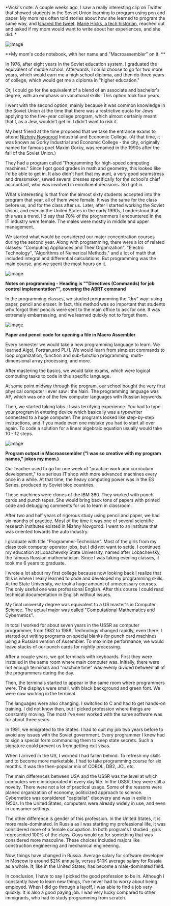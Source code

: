 

*Vicki's note: A couple weeks ago, I saw a really interesting clip on Twitter that showed students in the Soviet Union learning to program using pen and paper. My mom has often told stories about how she learned to program the same way, and I[shared the tweet](https://twitter.com/TheEliselise/status/830606510413725696).  [Marie Hicks, a tech historian,](http://mariehicks.net/) reached out and asked if my mom would want to write about her experiences, and she did. *

![image](https://raw.githubusercontent.com/veekaybee/veekaybee.github.io/master/images/code_notebook.jpg)

**My mom's code notebook, with her name and  "Macroassembler" on it. **

In 1976, after eight years in the Soviet education system, I graduated the equivalent of middle school. Afterwards, I could choose to go for two more years, which would earn me a high school diploma, and then do three years of college, which would get me a diploma in "higher education."

Or, I could go for the equivalent of a blend of an associate and bachelor's degree, with an emphasis on vocational skills. This option took four years. 

I went with the second option, mainly because it was common knowledge in the Soviet Union at the time that there was a restrictive quota for Jews applying to the five-year college program, which almost certainly meant that I, as a Jew, wouldn't get in. I didn't want to risk it. 

My best friend at the time proposed that we take the entrance exams to attend [Nizhniy Novgorod](https://en.wikipedia.org/wiki/Nizhny_Novgorod) Industrial and Economic College. (At that time, it was known as Gorky Industrial and Economic College - the city, originally named for famous poet Maxim Gorky, was renamed in the 1990s after the fall of the Soviet Union.) 

They had a program called "Programming for high-speed computing machines." Since I got good grades in math and geometry, this looked like I'd be able to get in. It also didn't hurt that my aunt, a very good seamstress and dressmaker, sewed several dresses specifically for the school's chief accountant, who was involved in enrollment decisions. So I got in. 

What's interesting is that from the almost sixty students accepted into the program that year, all of them were female. It was the same for the class before us, and for the class after us. Later, after I started working the Soviet Union, and even in the United States in the early 1990s, I understood that this was a trend. I'd say that 70% of the programmers I encountered in the IT industry were female. The males were mostly in middle and upper management.

We started what would be considered our major concentration courses during the second year. Along with programming, there were a lot of related classes: "Computing Appliances and Their Organization", "Electro Technology", "Algorithms of Numerical Methods," and a lot of math that included integral and differential calculations. But programming was the main course, and we spent the most hours on it. 

![image](https://raw.githubusercontent.com/veekaybee/veekaybee.github.io/master/images/codenotes.jpg)

**Notes on programming - Heading is ""Directives (Commands) for job control implementation"", covering the ABRT command**

In the programming classes, we studied programming the “dry” way: using paper, pencil and eraser. In fact, this method was so important that students who forgot their pencils were sent to the main office to ask for one. It was extremely embarrassing, and we learned quickly not to forget them. 

![image](https://raw.githubusercontent.com/veekaybee/veekaybee.github.io/master/images/program_written.jpg)

**Paper and pencil code for opening a file in Macro Assembler** 

Every semester we would take a new programming language to learn. We learned Algol, Fortran,and  PL/1. We would learn from simplest commands to loop organization, function and sub-function programming, multi-dimensional array processing, and more. 

After mastering the basics, we would take exams, which were logical computing tasks to code in this specific language.

At some point midway through the program, our school bought the very first physical computer I ever saw : the Nairi. The programming language was AP, which was one of the few computer languages with Russian keywords. 

Then, we started taking labs. It was terrifying experience. You had to type your program in entering device which basically was a typewriter connected to a huge computer. The programs looked like step-by-step instructions,   and if you made even one mistake you had to start all over again. To code a solution for a linear algebraic equation usually would take 10 - 12 steps. 


![image](https://raw.githubusercontent.com/veekaybee/veekaybee.github.io/master/images/program.jpg)

**Program output in Macroassembler ("I was so creative with my program names," jokes my mom.)**


Our teacher used to go for one week of "practice work and curriculum development," to a serious IT shop with more advanced machines every once in a while. At that time, the heavy computing power was in the ES Series, produced by Soviet bloc countries. 

These machines were clones of the IBM 360. They worked with punch cards and punch tapes. She would bring back tons of papers with printed code and debugging comments for us to learn in classroom. 

After two and half years of rigorous study using pencil and paper, we had six months of practice. Most of the time it was one of several scientific research institutes existed in Nizhny Novgorod. I went to an institute that was oriented towards the auto industry. 

I graduate with title "Programmer-Technician". Most of the girls from my class took computer operator jobs, but I did not want to settle. I continued my education at Lobachevsky State University, named after Lobachevsky, the famous Russian mathematician.  Since I was taking evening classes, it took me 6 years to graduate. 

I wrote a lot about my first college because now looking back I realize that this is where I really learned to code and developed my programming skills. At the State University, we took a huge amount of unnecessary courses. The only useful one was professional English. After this course I could read technical documentation in English without issues.

My final university degree was equivalent to a US master's in Computer Science. The actual major was called "Computational Mathematics and Cybernetics".

In total I worked for about seven years in the USSR as computer programmer, from 1982 to 1989. Technology changed rapidly, even there. I started out writing programs on special blanks for punch card machines using a Russian version of Assembler. To maximize performance, we would leave stacks of our punch cards for nightly processing. 

After a couple years, we got terminals with keyboards. First they were installed in the same room where main computer was. Initially, there were not enough terminals and "machine time" was evenly divided between all of the programmers during the day.

Then, the terminals started to appear in the same room where programmers were. The displays were small, with black background and green font. We were now working in the terminal. 

The languages were also changing. I switched to C and had to get hands-on training. I did not know then, but I picked profession where things are constantly moving. The most I've ever worked with the same software was for about three years. 

In 1991, we emigrated to the States. I had to quit my job two years before to avoid any issues with the Soviet government. Every programmer I knew had to sign a special form commanding them to keep state secrets. Such a signature could prevent us from getting exit visas.

When I arrived in the US, I worried I had fallen behind. To refresh my skills and to become more marketable, I had to take programming course for six months. It was the then-popular mix of COBOL, DB2, JCL etc.  

The main differences between USA and the USSR was the level at which computers were incorporated in every day life. In the USSR, they were still a novelty.  There were not a lot of practical usage. Some of the reasons were  planed  organization of economy, politicized approach to science. Cybernetics was considered "capitalist" discovery and was in exile in 1950s.  In the United States, computers were already widely in use, and even in consumer settings. 

The other difference is gender of this profession. In the United States, it is more male-dominated. In Russia as I was starting my professional life,  it was considered more of a female occupation.  In both programs I studied , girls represented 100% of the class. Guys would go for something that was considered more masculine. These choices included majors like construction engineering and mechanical engineering. 

Now, things have changed in Russia. Average salary for software developer in Moscow is around $21K annually, versus $10K average salary for Russia as a whole. It, like in the United States, has become a male-dominated field.

In conclusion, I have to say I picked the good profession to be in. Although I constantly have to learn new things, I've never had to worry about being employed. When I did go through a layoff, I was able to find a job very quickly. It is also a good paying job. I was very lucky compared to other immigrants, who had to study programming from scratch.

